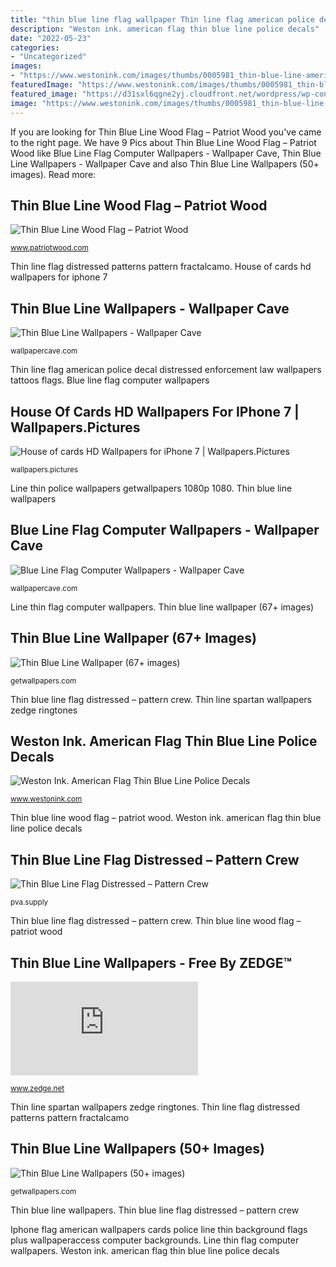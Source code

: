 ```yaml
---
title: "thin blue line flag wallpaper Thin line flag american police decal distressed enforcement law wallpapers tattoos flags"
description: "Weston ink. american flag thin blue line police decals"
date: "2022-05-23"
categories:
- "Uncategorized"
images:
- "https://www.westonink.com/images/thumbs/0005981_thin-blue-line-american-flag-police-decal_400.jpeg"
featuredImage: "https://www.westonink.com/images/thumbs/0005981_thin-blue-line-american-flag-police-decal_400.jpeg"
featured_image: "https://d31sxl6qgne2yj.cloudfront.net/wordpress/wp-content/uploads/20190102161217/Thin-Blue-Line-Flag-Distressed.jpg"
image: "https://www.westonink.com/images/thumbs/0005981_thin-blue-line-american-flag-police-decal_400.jpeg"
---
```


If you are looking for Thin Blue Line Wood Flag – Patriot Wood you've came to the right page. We have 9 Pics about Thin Blue Line Wood Flag – Patriot Wood like Blue Line Flag Computer Wallpapers - Wallpaper Cave, Thin Blue Line Wallpapers - Wallpaper Cave and also Thin Blue Line Wallpapers (50+ images). Read more:

## Thin Blue Line Wood Flag – Patriot Wood

![Thin Blue Line Wood Flag – Patriot Wood](http://cdn.shopify.com/s/files/1/0394/9549/products/Thin-Blue-Line-Wood-Flag-5_1024x1024.jpg?v=1436141003 "Line thin flag computer wallpapers")

<small>www.patriotwood.com</small>

Thin line flag distressed patterns pattern fractalcamo. House of cards hd wallpapers for iphone 7

## Thin Blue Line Wallpapers - Wallpaper Cave

![Thin Blue Line Wallpapers - Wallpaper Cave](https://wallpapercave.com/wp/wp2049689.jpg "Thin line wallpapers iphone tear sheriff getwallpapers deputy decal")

<small>wallpapercave.com</small>

Thin line flag american police decal distressed enforcement law wallpapers tattoos flags. Blue line flag computer wallpapers

## House Of Cards HD Wallpapers For IPhone 7 | Wallpapers.Pictures

![House of cards HD Wallpapers for iPhone 7 | Wallpapers.Pictures](https://www.wallpapers.pictures/media/house-of-cards-quote-with-an-american-flag-wallpaper-background-1080x1920.png "Line thin police wallpapers getwallpapers 1080p 1080")

<small>wallpapers.pictures</small>

Line thin police wallpapers getwallpapers 1080p 1080. Thin blue line wallpapers

## Blue Line Flag Computer Wallpapers - Wallpaper Cave

![Blue Line Flag Computer Wallpapers - Wallpaper Cave](https://wallpapercave.com/wp/wp2049652.jpg "Thin blue line flag distressed – pattern crew")

<small>wallpapercave.com</small>

Line thin flag computer wallpapers. Thin blue line wallpaper (67+ images)

## Thin Blue Line Wallpaper (67+ Images)

![Thin Blue Line Wallpaper (67+ images)](http://getwallpapers.com/wallpaper/full/3/9/e/1332818-download-thin-blue-line-wallpaper-1920x1080-for-hd-1080p.jpg "Thin blue line wallpapers")

<small>getwallpapers.com</small>

Thin blue line flag distressed – pattern crew. Thin line spartan wallpapers zedge ringtones

## Weston Ink. American Flag Thin Blue Line Police Decals

![Weston Ink. American Flag Thin Blue Line Police Decals](https://www.westonink.com/images/thumbs/0005981_thin-blue-line-american-flag-police-decal_400.jpeg "Decal sheriff westonink")

<small>www.westonink.com</small>

Thin blue line wood flag – patriot wood. Weston ink. american flag thin blue line police decals

## Thin Blue Line Flag Distressed – Pattern Crew

![Thin Blue Line Flag Distressed – Pattern Crew](https://d31sxl6qgne2yj.cloudfront.net/wordpress/wp-content/uploads/20190102161217/Thin-Blue-Line-Flag-Distressed.jpg "Thin blue line wallpaper (67+ images)")

<small>pva.supply</small>

Thin blue line flag distressed – pattern crew. Thin blue line wood flag – patriot wood

## Thin Blue Line Wallpapers - Free By ZEDGE™

![Thin blue line Wallpapers - Free by ZEDGE™](https://fsa.zobj.net/crop.php?r=Gzu-dBtiWFl0pLPrmA40RV_bePWRuzREv6nBv5Fd2h6DITvW0gKctunYulVu188ZCdYQnpF2DNgz8osdwRXcocnJdb5XX-XP8gT2UQ9JVAbupqWZNkLNpkYkA-ba6wa3d6E_vVv9j4VJMlDItu4bQREiCVN_wsJK-q6R5D1W9MHPY9GFlwLVHc7sDhzbEBGJT_LvcdKYYIzZbz7k "House of cards hd wallpapers for iphone 7")

<small>www.zedge.net</small>

Thin line spartan wallpapers zedge ringtones. Thin line flag distressed patterns pattern fractalcamo

## Thin Blue Line Wallpapers (50+ Images)

![Thin Blue Line Wallpapers (50+ images)](http://getwallpapers.com/wallpaper/full/3/4/3/849651-vertical-thin-blue-line-wallpapers-1080x1920.jpg "Thin blue line wallpapers")

<small>getwallpapers.com</small>

Thin blue line wallpapers. Thin blue line flag distressed – pattern crew

Iphone flag american wallpapers cards police line thin background flags plus wallpaperaccess computer backgrounds. Line thin flag computer wallpapers. Weston ink. american flag thin blue line police decals

